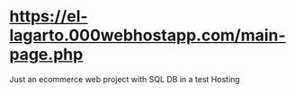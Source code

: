 # https://el-lagarto.000webhostapp.com/main-page.php
Just an ecommerce web project with SQL DB in a test Hosting

